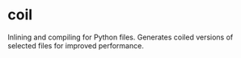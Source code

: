 # coil
Inlining and compiling for Python files. Generates coiled versions of selected files for improved performance.
